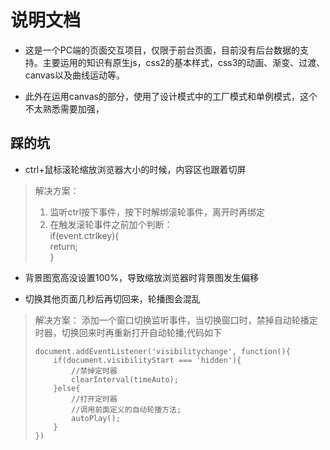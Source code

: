 # 说明文档

- 这是一个PC端的页面交互项目，仅限于前台页面，目前没有后台数据的支持。主要运用的知识有原生js，css2的基本样式，css3的动画、渐变、过渡、canvas以及曲线运动等。

- 此外在运用canvas的部分，使用了设计模式中的工厂模式和单例模式，这个不太熟悉需要加强，

## 踩的坑

- ctrl+鼠标滚轮缩放浏览器大小的时候，内容区也跟着切屏

> 解决方案：
> 1. 监听ctrl按下事件，按下时解绑滚轮事件，离开时再绑定
> 2. 在触发滚轮事件之前加个判断：<br>if(event.ctrlkey){ <br>return;<br>}

- 背景图宽高没设置100%，导致缩放浏览器时背景图发生偏移

- 切换其他页面几秒后再切回来，轮播图会混乱

> 解决方案：
> 添加一个窗口切换监听事件，当切换窗口时，禁掉自动轮播定时器，切换回来时再重新打开自动轮播;代码如下
> ```
> document.addEventListener('visibilitychange', function(){
>     if(document.visibilityStart === 'hidden'){
>         //禁掉定时器
>         clearInterval(timeAuto);
>     }else{
>         //打开定时器
>         //调用前面定义的自动轮播方法;
>         autoPlay();
>     }
> })
> ```
